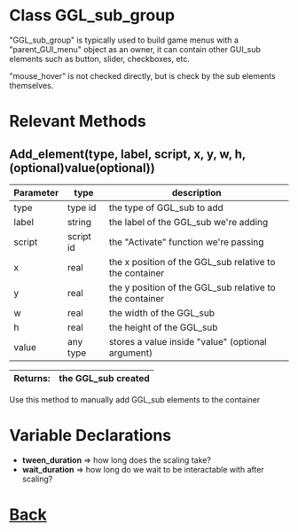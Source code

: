 # Class GGL_sub_group

"GGL_sub_group" is typically used to build game menus with a "parent_GUI_menu" object as an owner, it can contain other GUI_sub elements such as button, slider, checkboxes, etc.

"mouse_hover" is not checked directly, but is check by the sub elements themselves.	

# Relevant Methods

## Add_element(type, label, script, x, y, w, h, (optional)value(optional))

| Parameter   |  type   |              description                   |
|--           |       --|--                                          |
|    type     |   type id   |    the type of GGL_sub to add                   |
|    label    |   string   |     the label of the GGL_sub we're adding             |
|    script   |   script id   |    the "Activate" function we're passing         |
|    x        |   real   |     the x position of the GGL_sub relative to the container      |
|    y        |   real   |     the y position of the GGL_sub relative to the container  |
|    w        |   real   |     the width of the GGL_sub  |
|    h        |   real   |     the height of the GGL_sub   |
|    value    |   any type |   stores a value inside "value" (optional argument)   |

| Returns:  | the GGL_sub created |
|--         |                   --|

Use this method to manually add GGL_sub elements to the container

# Variable Declarations

- **tween_duration** => how long does the scaling take?
- **wait_duration**  => how long do we wait to be interactable with after scaling?

# [Back](https://github.com/Ced30/GML-GUI-Library-GGL-Documentation/blob/main/API/Struct%20Classes.md)
